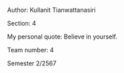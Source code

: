 Author: Kullanit Tianwattanasiri

Section: 4

My personal quote: Believe in yourself.

Team number: 4

Semester 2/2567
